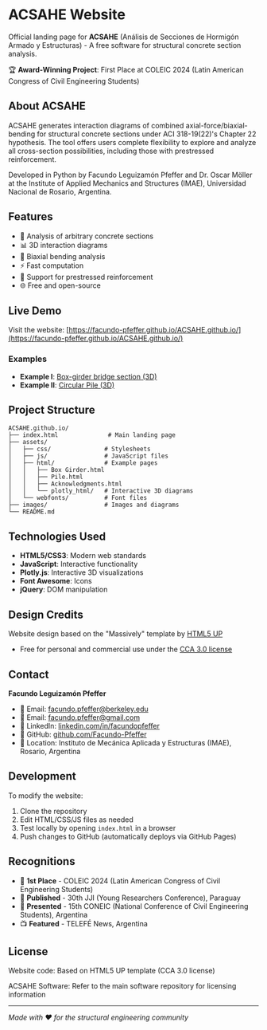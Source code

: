 # ACSAHE Website

Official landing page for **ACSAHE** (Análisis de Secciones de Hormigón Armado y Estructuras) - A free software for structural concrete section analysis.

🏆 **Award-Winning Project**: First Place at COLEIC 2024 (Latin American Congress of Civil Engineering Students)

## About ACSAHE

ACSAHE generates interaction diagrams of combined axial-force/biaxial-bending for structural concrete sections under ACI 318-19(22)'s Chapter 22 hypothesis. The tool offers users complete flexibility to explore and analyze all cross-section possibilities, including those with prestressed reinforcement.

Developed in Python by Facundo Leguizamón Pfeffer and Dr. Oscar Möller at the Institute of Applied Mechanics and Structures (IMAE), Universidad Nacional de Rosario, Argentina.

## Features

- 🔧 Analysis of arbitrary concrete sections
- 📊 3D interaction diagrams
- 🎯 Biaxial bending analysis
- ⚡ Fast computation
- 📐 Support for prestressed reinforcement
- 🌐 Free and open-source

## Live Demo

Visit the website: [https://facundo-pfeffer.github.io/ACSAHE.github.io/](https://facundo-pfeffer.github.io/ACSAHE.github.io/)

### Examples

- **Example I**: [Box-girder bridge section (3D)](https://facundo-pfeffer.github.io/ACSAHE.github.io/assets/html/Box%20Girder.html)
- **Example II**: [Circular Pile (3D)](https://facundo-pfeffer.github.io/ACSAHE.github.io/assets/html/Pile.html)

## Project Structure

```
ACSAHE.github.io/
├── index.html              # Main landing page
├── assets/
│   ├── css/               # Stylesheets
│   ├── js/                # JavaScript files
│   ├── html/              # Example pages
│   │   ├── Box Girder.html
│   │   ├── Pile.html
│   │   ├── Acknowledgments.html
│   │   └── plotly_html/   # Interactive 3D diagrams
│   └── webfonts/          # Font files
├── images/                # Images and diagrams
└── README.md
```

## Technologies Used

- **HTML5/CSS3**: Modern web standards
- **JavaScript**: Interactive functionality
- **Plotly.js**: Interactive 3D visualizations
- **Font Awesome**: Icons
- **jQuery**: DOM manipulation

## Design Credits

Website design based on the "Massively" template by [HTML5 UP](https://html5up.net)
- Free for personal and commercial use under the [CCA 3.0 license](https://html5up.net/license)

## Contact

**Facundo Leguizamón Pfeffer**
- 📧 Email: [facundo.pfeffer@berkeley.edu](mailto:facundo.pfeffer@berkeley.edu)
- 📧 Email: [facundo.pfeffer@gmail.com](mailto:facundo.pfeffer@gmail.com)
- 💼 LinkedIn: [linkedin.com/in/facundopfeffer](https://www.linkedin.com/in/facundopfeffer/)
- 🐙 GitHub: [github.com/Facundo-Pfeffer](https://github.com/Facundo-Pfeffer)
- 📍 Location: Instituto de Mecánica Aplicada y Estructuras (IMAE), Rosario, Argentina

## Development

To modify the website:

1. Clone the repository
2. Edit HTML/CSS/JS files as needed
3. Test locally by opening `index.html` in a browser
4. Push changes to GitHub (automatically deploys via GitHub Pages)

## Recognitions

- 🥇 **1st Place** - COLEIC 2024 (Latin American Congress of Civil Engineering Students)
- 📄 **Published** - 30th JJI (Young Researchers Conference), Paraguay
- 🎤 **Presented** - 15th CONEIC (National Conference of Civil Engineering Students), Argentina
- 📺 **Featured** - TELEFÉ News, Argentina

## License

Website code: Based on HTML5 UP template (CCA 3.0 license)

ACSAHE Software: Refer to the main software repository for licensing information

---

*Made with ❤️ for the structural engineering community*

